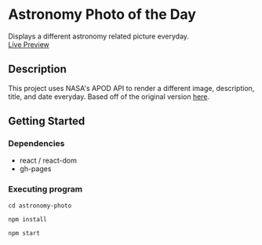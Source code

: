 # Astronomy Photo of the Day

Displays a different astronomy related picture everyday.
<br />
[Live Preview](https://nickmagidson.github.io/astronomy-photo/)

## Description

This project uses NASA's APOD API to render a different image, description, title, and date everyday. Based off of the original version [here](https://apod.nasa.gov/apod/astropix.html).

## Getting Started

### Dependencies

* react / react-dom
* gh-pages

### Executing program
```
cd astronomy-photo
```

```
npm install
```

```
npm start
```
